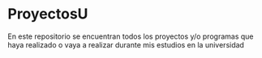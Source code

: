 # ProyectosU
En este repositorio se encuentran todos los proyectos y/o programas que haya realizado
o vaya a realizar durante mis estudios en la universidad
